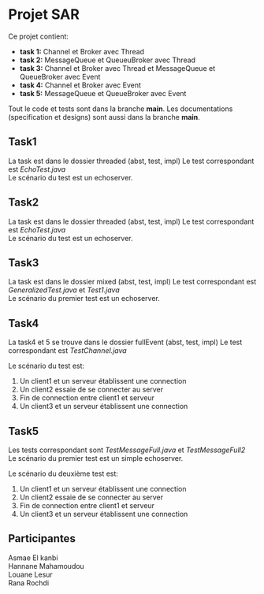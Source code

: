 # Projet SAR

Ce projet contient:
- **task 1:** Channel et Broker avec Thread
- **task 2:** MessageQueue et QueueuBroker avec Thread
- **task 3:** Channel et Broker avec Thread et MessageQueue et QueueBroker avec Event
- **task 4:** Channel et Broker avec Event
- **task 5:** MessageQueue et QueueBroker avec Event

Tout le code et tests sont dans la branche **main**.
Les documentations (specification et designs) sont aussi dans la branche **main**.

## Task1
La task est dans le dossier threaded (abst, test, impl)
Le test correspondant est *EchoTest.java*<br>
Le scénario du test est un echoserver.

## Task2
La task est dans le dossier threaded (abst, test, impl)
Le test correspondant est *EchoTest.java*<br>
Le scénario du test est un echoserver.

## Task3
La task est dans le dossier mixed (abst, test, impl)
Le test correspondant est *GeneralizedTest.java* et *Test1.java*<br>
Le scénario du premier test est un echoserver.

## Task4
La task4 et 5 se trouve dans le dossier fullEvent (abst, test, impl)
Le test correspondant est *TestChannel.java* <br>

Le scénario du test est:
1. Un client1 et un serveur établissent une connection
2. Un client2 essaie de se connecter au server
3. Fin de connection entre client1 et serveur
4. Un client3 et un serveur établissent une connection

## Task5
Les tests correspondant sont *TestMessageFull.java* et *TestMessageFull2*<br>
Le scénario du premier test est un simple echoserver.

Le scénario du deuxième test est:
1. Un client1 et un serveur établissent une connection
2. Un client2 essaie de se connecter au server
3. Fin de connection entre client1 et serveur
4. Un client3 et un serveur établissent une connection


## Participantes
Asmae El kanbi<br>
Hannane Mahamoudou<br>
Louane Lesur<br>
Rana Rochdi
